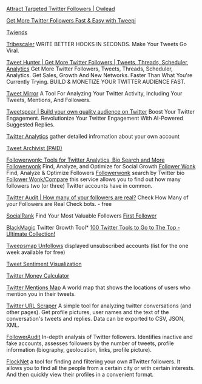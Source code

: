 
[Attract Targeted Twitter Followers | Owlead](https://owlead.com/)

[Get More Twitter Followers Fast & Easy with Tweepi](https://tweepi.com/)

[Twiends](https://twiends.com/)

[Tribescaler](https://tribescaler.com/)
WRITE BETTER HOOKS IN SECONDS. Make Your Tweets Go Viral.

[Tweet Hunter | Get More Twitter Followers | Tweets, Threads, Scheduler, Analytics](https://tweethunter.io/)
Get More Twitter Followers, Tweets, Threads, Scheduler, Analytics. Get Sales, Growth And New Networks. Faster Than What You're Currently Trying.
BUILD & MONETIZE YOUR TWITTER AUDIENCE FAST.

[Tweet Mirror](https://www.tweetmirror.ai/)
A Tool For Analyzing Your Twitter Activity, Including Your Tweets, Mentions, And Followers.

[Tweetspear | Build your own quality audience on Twitter](https://tweetspear.com/)
Boost Your Twitter Engagement. Revolutionize Your Twitter Engagement With AI-Powered Suggested Replies.

[Twitter Analytics](https://analytics.twitter.com/)
gather detailed infromation about your own account

[Tweet Archivist (PAID)](http://www.tweetarchivist.com/)

[Followerwonk: Tools for Twitter Analytics, Bio Search and More](https://moz.com/followerwonk)
[Followerwonk](https://followerwonk.com/)
Find, Analyze, and Optimize for Social Growth
[Follower Wonk](https://moz.com/followerwonk/analyze)
Find, Analyze & Optimize Followers
[Followerwonk](https://followerwonk.com/bio)
search by Twitter bio
[Follower Wonk/Compare](https://followerwonk.com/compare/)
this service allows you to find out how many followers two (or three) Twitter accounts have in common.

[Twitter Audit | How many of your followers are real?](https://www.twitteraudit.com/)
Check How Many of your Followers are Real
Check bots. - free

[SocialRank](https://socialrank.com/)
Find Your Most Valuable Followers
[First Follower](http://socialrank.com/firstfollower)

[BlackMagic](https://blackmagic.so/)
Twitter Growth Tool*
[100 Twitter Tools to Go to The Top - Ultimate Collection!](http://gnoted.com/100-twitter-tools-ultimate-power-collection)

[Tweepsmap Unfollows](https://tweepsmap.com/dash/unfollows)
displayed unsubscribed accounts (list for the one week available for free)

[Tweet Sentiment Visualization](https://www.csc2.ncsu.edu/faculty/healey/tweet_viz/tweet_app/)

[Twitter Money Calculator](https://influencermarketinghub.com/twitter-money-calculator/)

[Twitter Mentions Map](https://www.twitonomy.com/mentions-map.php)
A world map that shows the locations of users who mention you in their tweets.

[Twitter URL Scraper](https://apify.com/zuzka/twitter-url-scraper)
A simple tool for analyzing twitter conversations (and other pages). Get profile pictures, user names and the text of the conversation's tweets and replies. Data can be exported to CSV, JSON, XML.

[FollowerAudit](https://www.followeraudit.com)
In-depth analysis of Twitter followers. Identifies inactive and fake accounts, assesses followers by the number of tweets, profile information (biography, geolocation, links, profile picture).

[FlockNet](https://www.flock.network/)
a tool for finding and filtering your own #Twitter followers. It allows you to find all the people from a certain city or with certain interests. And then quickly view their profiles in a convenient format.

